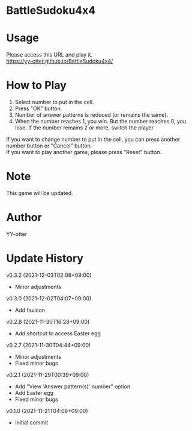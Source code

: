 # BattleSudoku4x4

# Usage
Please access this URL and play it.<br>
https://yy-otter.github.io/BattleSudoku4x4/
 
# How to Play
1. Select number to put in the cell.
2. Press "OK" button.
3. Number of answer patterns is reduced (or remains the same).
4. When the number reaches 1, you win. But the number reaches 0, you lose. If the number remains 2 or more, switch the player.

If you want to change number to put in the cell, you can press another number button or "Cancel" button.<br>
If you want to play another game, please press "Reset" button.

# Note
This game will be updated.
 
# Author
YY-otter

# Update History
v0.3.2 (2021-12-03T02:08+09:00)
- Minor adjustments

v0.3.0 (2021-12-02T04:07+09:00)
- Add favicon

v0.2.8 (2021-11-30T16:28+09:00)
- Add shortcut to access Easter egg

v0.2.7 (2021-11-30T04:44+09:00)
- Minor adjustments
- Fixed minor bugs

v0.2.1 (2021-11-29T00:39+09:00)
- Add "View 'Answer pattern(s)' number" option
- Add Easter egg
- Fixed minor bugs

v0.1.0 (2021-11-21T04:09+09:00)
- Initial commit
